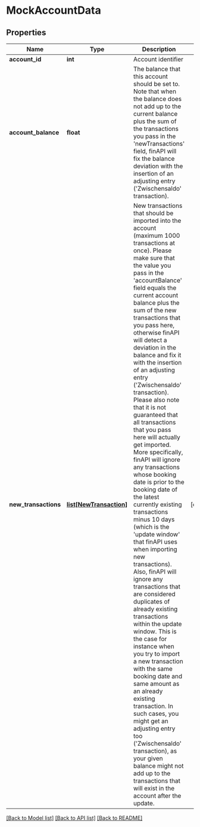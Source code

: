 # MockAccountData

## Properties
Name | Type | Description | Notes
------------ | ------------- | ------------- | -------------
**account_id** | **int** | Account identifier | 
**account_balance** | **float** | The balance that this account should be set to. Note that when the balance does not add up to the current balance plus the sum of the transactions you pass in the &#39;newTransactions&#39; field, finAPI will fix the balance deviation with the insertion of an adjusting entry (&#39;Zwischensaldo&#39; transaction). | 
**new_transactions** | [**list[NewTransaction]**](NewTransaction.md) | New transactions that should be imported into the account (maximum 1000 transactions at once). Please make sure that the value you pass in the &#39;accountBalance&#39; field equals the current account balance plus the sum of the new transactions that you pass here, otherwise finAPI will detect a deviation in the balance and fix it with the insertion of an adjusting entry (&#39;Zwischensaldo&#39; transaction). Please also note that it is not guaranteed that all transactions that you pass here will actually get imported. More specifically, finAPI will ignore any transactions whose booking date is prior to the booking date of the latest currently existing transactions minus 10 days (which is the &#39;update window&#39; that finAPI uses when importing new transactions). Also, finAPI will ignore any transactions that are considered duplicates of already existing transactions within the update window. This is the case for instance when you try to import a new transaction with the same booking date and same amount as an already existing transaction. In such cases, you might get an adjusting entry too (&#39;Zwischensaldo&#39; transaction), as your given balance might not add up to the transactions that will exist in the account after the update. | [optional] 

[[Back to Model list]](../README.md#documentation-for-models) [[Back to API list]](../README.md#documentation-for-api-endpoints) [[Back to README]](../README.md)


